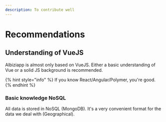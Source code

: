 ```yaml
---
description: To contribute well
---
```


# Recommendations

## Understanding of VueJS

Albiziapp is almost only based on VueJS. Either a basic understanding of Vue or a solid JS background is recommended.

{% hint style="info" %}
 If you know React/Angular/Polymer, you're good.
{% endhint %}

### Basic knowledge NoSQL

 All data is stored in NoSQL \(MongoDB\). It's a very convenient format for the data we deal with \(Geographical\). 





